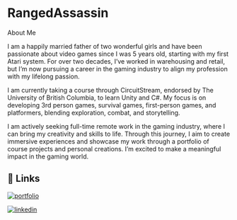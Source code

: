 
# RangedAssassin

About Me

I am a happily married father of two wonderful girls and have been passionate about video games since I was 5 years old, starting with my first Atari system. For over two decades, I’ve worked in warehousing and retail, but I’m now pursuing a career in the gaming industry to align my profession with my lifelong passion.

I am currently taking a course through CircuitStream, endorsed by The University of British Columbia, to learn Unity and C#. My focus is on developing 3rd person games, survival games, first-person games, and platformers, blending exploration, combat, and storytelling.

I am actively seeking full-time remote work in the gaming industry, where I can bring my creativity and skills to life. Through this journey, I aim to create immersive experiences and showcase my work through a portfolio of course projects and personal creations. I’m excited to make a meaningful impact in the gaming world. 


## 🔗 Links
[![portfolio](https://img.shields.io/badge/my_portfolio-000?style=for-the-badge&logo=ko-fi&logoColor=white)](https://rangedassassin.itch.io)

[![linkedin](https://img.shields.io/badge/linkedin-0A66C2?style=for-the-badge&logo=linkedin&logoColor=white)](https://www.linkedin.com/in/patmanlow/)
